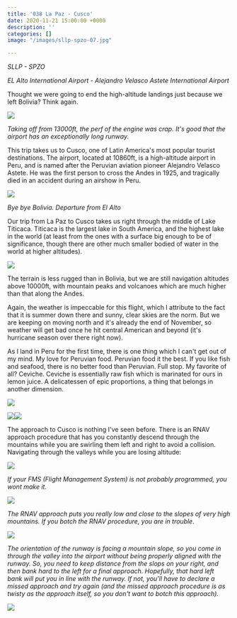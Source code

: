 ```yaml
---
title: '038 La Paz - Cusco'
date: 2020-11-21 15:00:00 +0000
description: ''
categories: []
image: "/images/sllp-spzo-07.jpg"

---
```

_SLLP - SPZO_

_EL Alto International Airport - Alejandro Velasco Astete International Airport_

Thought we were going to end the high-altitude landings just because we left Bolivia? Think again.

![](/images/sllp-spzo-01.jpg)

_Taking off from 13000ft, the perf of the engine was crap. It's good that the airport has an exceptionally long runway._

This trip takes us to Cusco, one of Latin America's most popular tourist destinations. The airport, located at 10860ft, is a high-altitude airport in Peru, and is named after the Peruvian aviation pioneer Alejandro Velasco Astete. He was the first person to cross the Andes in 1925, and tragically died in an accident during an airshow in Peru.

![](/images/sllp-spzo-03.jpg)

_Bye bye Bolivia. Departure from El Alto_

Our trip from La Paz to Cusco takes us right through the middle of Lake Titicaca. Titicaca is the largest lake in South America, and the highest lake in the world (at least from the ones with a surface big enough to be of significance, though there are other much smaller bodied of water in the world at higher altitudes).

![](/images/sllp-spzo-05.jpg)

The terrain is less rugged than in Bolivia, but we are still navigation altitudes above 10000ft, with mountain peaks and volcanoes which are much higher than that along the Andes.

Again, the weather is impeccable for this flight, which I attribute to the fact that it is summer down there and sunny, clear skies are the norm. But we are keeping on moving north and it's already the end of November, so weather will get bad once he hit central American and beyond (it's hurricane season over there right now).

As I land in Peru for the first time, there is one thing which I can't get out of my mind. My love for Peruvian food. Peruvian food it the best. If you like fish and seafood, there is no better food than Peruvian. Full stop. My favorite of all? Ceviche. Ceviche is essentially raw fish which is marinated for ours in lemon juice. A delicatessen of epic proportions, a thing that belongs in another dimension.

![](/images/sllp-spzo-06.jpg)

![](/images/sllp-spzo-08.jpg)![](/images/sllp-spzo-09.jpg)

The approach to Cusco is nothing I've seen before. There is an RNAV approach procedure that has you constantly descend through the mountains while you are swirling them left and right to avoid a collision. Navigating through the valleys while you are losing altitude:

![](/images/sllp-spzo-08.jpg)

_If your FMS (Flight Management System) is not probably programmed, you wont make it._

![](/images/sllp-spzo-10.jpg)

_The RNAV approach puts you really low and close to the slopes of very high mountains. If you botch the RNAV procedure, you are in trouble._

![](/images/sllp-spzo-11.jpg)

_The orientation of the runway is facing a mountain slope, so you come in through the valley into the airport without being properly aligned with the runway. So, you need to keep distance from the slops on your right, and then bank hard to the left for a final approach. Hopefully, that hard left bank will put you in line with the runway. If not, you'll have to declare a missed approach and try again (and the missed approach procedure is as twisty as the approach itself, so you don't want to botch this approach)._

![](/images/sllp-spzo.png)